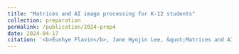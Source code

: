 ```yaml
---
title: "Matrices and AI image processing for K-12 students"
collection: preparation
permalink: /publication/2024-prep4
date: 2024-04-17
citation: '<b>Eunhye Flavin</b>, Jane Hyojin Lee, &quot;Matrices and AI image processing for K-12 students,&quot; under review in <i>Mathematics Teacher: Learning and Teaching PK-12</i>, submitted Apr. 2024.'
---
```

